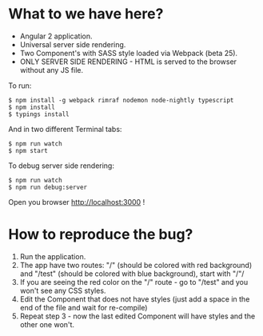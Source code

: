 # What to we have here?

- Angular 2 application.
- Universal server side rendering.
- Two Component's with SASS style loaded via Webpack (beta 25). 
- ONLY SERVER SIDE RENDERING - HTML is served to the browser without any JS file.

To run:

    $ npm install -g webpack rimraf nodemon node-nightly typescript
    $ npm install
    $ typings install
    
And in two different Terminal tabs:
    
    $ npm run watch
    $ npm start 
    
To debug server side rendering:

    $ npm run watch
    $ npm run debug:server 

Open you browser [http://localhost:3000](http://localhost:3000) !


# How to reproduce the bug?

1. Run the application.
2. The app have two routes: "/" (should be colored with red background) and "/test" (should be colored with blue background), start with "/"/
3. If you are seeing the red color on the "/" route - go to "/test" and you won't see any CSS styles.
4. Edit the Component that does not have styles (just add a space in the end of the file and wait for re-compile)
5. Repeat step 3 - now the last edited Component will have styles and the other one won't.